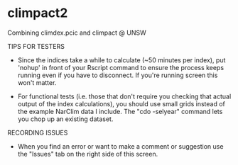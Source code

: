 # climpact2
Combining climdex.pcic and climpact @ UNSW

TIPS FOR TESTERS
- Since the indices take a while to calculate (~50 minutes per index), put 'nohup' in front of your Rscript command to ensure the process keeps running even if you have to disconnect. If you're running screen this won't matter.

- For functional tests (i.e. those that don't require you checking that actual output of the index calculations), you should use small grids instead of the example NarClim data I include. The "cdo -selyear" command lets you chop up an existing dataset.

RECORDING ISSUES
- When you find an error or want to make a comment or suggestion use the "Issues" tab on the right side of this screen.
